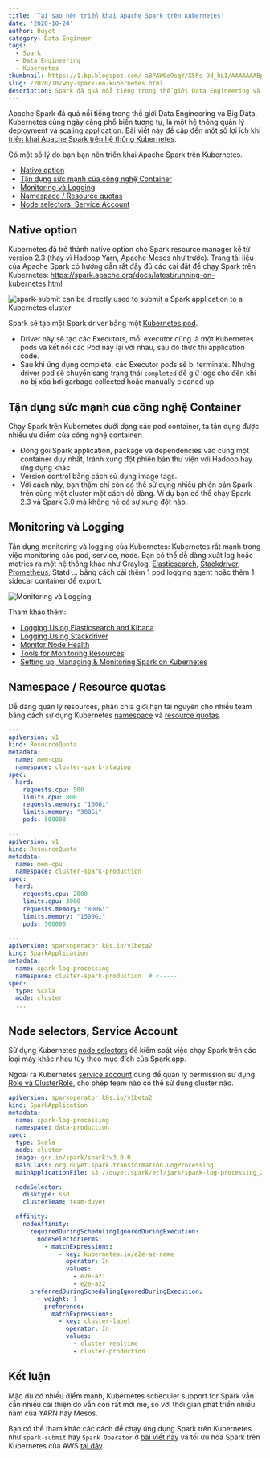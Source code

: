 ```yaml
---
title: 'Tại sao nên triển khai Apache Spark trên Kubernetes'
date: '2020-10-24'
author: Duyet
category: Data Engineer
tags:
  - Spark
  - Data Engineering
  - Kubernetes
thumbnail: https://1.bp.blogspot.com/-aBPAW0o9sqY/X5Ps-9d_hLI/AAAAAAABp1A/ZCTOfwThNEUykd4biRSDnZj0D7menY9kACLcBGAsYHQ/s0/spark-on-k8s.jpg
slug: /2020/10/why-spark-on-kubernetes.html
description: Spark đã quá nổi tiếng trong thế giới Data Engineering và Bigdata. Kubernetes cũng ngày càng phổ biến tương tự, là một hệ thống quản lý deployment và scaling application. Bài viết này bàn đến một số lợi ích khi triển khai ứng dụng Apache Spark trên hệ thống Kubernetes.
---
```


Apache Spark đã quá nổi tiếng trong thế giới Data Engineering và Big Data. Kubernetes cũng ngày càng phổ biến tương tự, là một hệ thống quản lý deployment và scaling application. Bài viết này đề cập đến một số lợi ích khi [triển khai Apache Spark trên hệ thống Kubernetes](https://blog.duyet.net/2020/05/spark-on-k8s.html).

Có một số lý do bạn bạn nên triển khai Apache Spark trên Kubernetes.

- [Native option](#native-option)
- [Tận dụng sức mạnh của công nghệ Container](#tận-dụng-sức-mạnh-của-công-nghệ-container)
- [Monitoring và Logging](#monitoring-và-logging)
- [Namespace / Resource quotas](#namespace--resource-quotas)
- [Node selectors, Service Account](#node-selectors-service-account)

## Native option

Kubernetes đã trở thành native option cho Spark resource manager kể từ version 2.3 (thay vì Hadoop Yarn, Apache Mesos như trước). Trang tài liệu của Apache Spark có hướng dẫn rất đầy đủ các cài đặt để chạy Spark trên Kubernetes: https://spark.apache.org/docs/latest/running-on-kubernetes.html

![spark-submit can be directly used to submit a Spark application to a Kubernetes cluster](/media/2020/why-spark-k8s/k8s-cluster-mode.png)

Spark sẽ tạo một Spark driver bằng một [Kubernetes pod](https://kubernetes.io/docs/concepts/workloads/pods/pod/).

- Driver này sẽ tạo các Executors, mỗi executor cũng là một Kubernetes pods và kết nối các Pod này lại với nhau, sau đó thực thi application code.
- Sau khi ứng dụng complete, các Executor pods sẽ bị terminate. Nhưng driver pod sẽ chuyển sang trạng thái `completed` để giữ logs cho đến khi nó bị xóa bởi garbage collected hoặc manually cleaned up.

## Tận dụng sức mạnh của công nghệ Container

Chạy Spark trên Kubernetes dưới dạng các pod container, ta tận dụng được nhiều ưu điểm của công nghệ container:

- Đóng gói Spark application, package và dependencies vào cùng một container duy nhất, tránh xung đột phiên bản thư viện với Hadoop hay ứng dụng khác
- Version control bằng cách sử dụng image tags.
- Với cách này, bạn thậm chí còn có thể sử dụng nhiều phiên bản Spark trên cùng một cluster một cách dễ dàng. Ví dụ bạn có thể chạy Spark 2.3 và Spark 3.0 mà không hề có sự xung đột nào.

## Monitoring và Logging

Tận dụng monitoring và logging của Kubernetes: Kubernetes rất mạnh trong việc monitoring các pod, service, node. Bạn có thể dễ dàng xuất log hoặc metrics ra một hệ thống khác như Graylog, [Elasticsearch](https://kubernetes.io/docs/tasks/debug-application-cluster/logging-elasticsearch-kibana/), [Stackdriver](https://kubernetes.io/docs/tasks/debug-application-cluster/logging-stackdriver/), [Prometheus](https://prometheus.io/), Statd ... bằng cách cài thêm 1 pod logging agent hoặc thêm 1 sidecar container để export.

![Monitoring và Logging](/media/2020/why-spark-k8s/logging-with-streaming-sidecar.png)

Tham khảo thêm:

- [Logging Using Elasticsearch and Kibana](https://kubernetes.io/docs/tasks/debug-application-cluster/logging-elasticsearch-kibana/)
- [Logging Using Stackdriver](https://kubernetes.io/docs/tasks/debug-application-cluster/logging-stackdriver/)
- [Monitor Node Health](https://kubernetes.io/docs/tasks/debug-application-cluster/monitor-node-health/)
- [Tools for Monitoring Resources](https://kubernetes.io/docs/tasks/debug-application-cluster/resource-usage-monitoring/)
- [Setting up, Managing & Monitoring Spark on Kubernetes](https://www.datamechanics.co/blog-post/setting-up-managing-monitoring-spark-on-kubernetes)

## Namespace / Resource quotas

Dễ dàng quản lý resources, phân chia giới hạn tài nguyên cho nhiều team bằng cách sử dụng Kubernetes [namespace](https://kubernetes.io/docs/concepts/overview/working-with-objects/namespaces/) và [resource quotas](https://kubernetes.io/docs/concepts/policy/resource-quotas/).

```yaml
---
apiVersion: v1
kind: ResourceQuota
metadata:
  name: mem-cpu
  namespace: cluster-spark-staging
spec:
  hard:
    requests.cpu: 500
    limits.cpu: 800
    requests.memory: "100Gi"
    limits.memory: "300Gi"
    pods: 500000

---
apiVersion: v1
kind: ResourceQuota
metadata:
  name: mem-cpu
  namespace: cluster-spark-production
spec:
  hard:
    requests.cpu: 2000
    limits.cpu: 3000
    requests.memory: "800Gi"
    limits.memory: "1500Gi"
    pods: 500000

---
apiVersion: sparkoperator.k8s.io/v1beta2
kind: SparkApplication
metadata:
  name: spark-log-processing
  namespace: cluster-spark-production  # <-----
spec:
  type: Scala
  mode: cluster
  ...
```

## Node selectors, Service Account

Sử dụng Kubernetes [node selectors](https://kubernetes.io/docs/concepts/configuration/assign-pod-node/#nodeselector) để kiểm soát việc chạy Spark trên các loại máy khác nhau tùy theo mục đích của Spark app.

Ngoài ra Kubernetes [service account](https://kubernetes.io/docs/tasks/configure-pod-container/configure-service-account/) dùng để quản lý permission sử dụng [Role và ClusterRole](https://kubernetes.io/docs/reference/access-authn-authz/rbac/#role-and-clusterrole), cho phép team nào có thể sử dụng cluster nào.

```yaml
apiVersion: sparkoperator.k8s.io/v1beta2
kind: SparkApplication
metadata:
  name: spark-log-processing
  namespace: data-production
spec:
  type: Scala
  mode: cluster
  image: gcr.io/spark/spark:v3.0.0
  mainClass: org.duyet.spark.transformation.LogProcessing
  mainApplicationFile: s3://duyet/spark/etl/jars/spark-log-processing_2.12-3.0.0.jar

  nodeSelector:
    disktype: ssd
    clusterTeam: team-duyet

  affinity:
    nodeAffinity:
      requiredDuringSchedulingIgnoredDuringExecution:
        nodeSelectorTerms:
          - matchExpressions:
              - key: kubernetes.io/e2e-az-name
                operator: In
                values:
                  - e2e-az1
                  - e2e-az2
      preferredDuringSchedulingIgnoredDuringExecution:
        - weight: 1
          preference:
            matchExpressions:
              - key: cluster-label
                operator: In
                values:
                  - cluster-realtime
                  - cluster-production
```

## Kết luận

Mặc dù có nhiều điểm mạnh, Kubernetes scheduler support for Spark vẫn cần nhiều cải thiện do vẫn còn rất mới mẻ, so với thời gian phát triển nhiều năm của YARN hay Mesos.

Bạn có thể tham khảo các cách để chạy ứng dụng Spark trên Kubernetes như `spark-submit` hay `Spark Operator` ở [bài viết này](https://blog.duyet.net/2020/05/spark-on-k8s.html) và tối ưu hóa Spark trên Kubernetes của AWS [tại đây](https://aws.amazon.com/blogs/containers/optimizing-spark-performance-on-kubernetes/).
